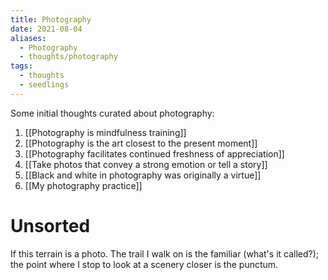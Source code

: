 ```yaml
---
title: Photography
date: 2021-08-04
aliases:
  - Photography
  - thoughts/photography
tags:
  - thoughts
  - seedlings
---
```

Some initial thoughts curated about photography:

1. [[Photography is mindfulness training]]
2. [[Photography is the art closest to the present moment]]
3. [[Photography facilitates continued freshness of appreciation]]
4. [[Take photos that convey a strong emotion or tell a story]]
5. [[Black and white in photography was originally a virtue]]
6. [[My photography practice]]

# Unsorted

If this terrain is a photo. The trail I walk on is the familiar (what's it called?); the point where I stop to look at a scenery closer is the punctum.
